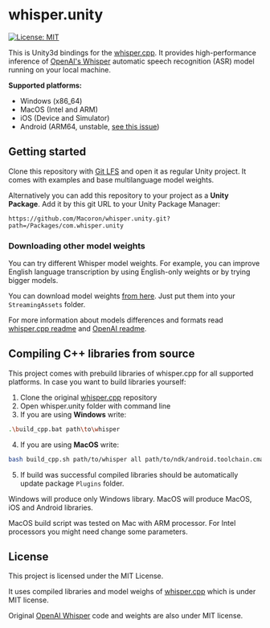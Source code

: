 

# whisper.unity
[![License: MIT](https://img.shields.io/badge/license-MIT-blue.svg)](https://opensource.org/licenses/MIT)

This is Unity3d bindings for the [whisper.cpp](https://github.com/ggerganov/whisper.cpp). It provides high-performance inference of [OpenAI's Whisper](https://github.com/openai/whisper) automatic speech recognition (ASR) model running on your local machine.

**Supported platforms:**
- Windows (x86_64)
- MacOS (Intel and ARM)
- iOS (Device and Simulator)
- Android (ARM64, unstable, [see this issue](https://github.com/Macoron/whisper.unity/issues/2))

## Getting started
Clone this repository with [Git LFS](https://git-lfs.com/) and open it as regular Unity project. It comes with examples and base multilanguage model weights.

Alternatively you can add this repository to your project as a **Unity Package**. Add it by this git URL to your Unity Package Manager:
```
https://github.com/Macoron/whisper.unity.git?path=/Packages/com.whisper.unity
```
### Downloading other model weights
You can try different Whisper model weights. For example, you can improve English language transcription by using English-only weights or by trying bigger models.

You can download model weights [from here](https://huggingface.co/datasets/ggerganov/whisper.cpp). Just put them into your `StreamingAssets` folder. 

For more information about models differences and formats read [whisper.cpp readme](https://github.com/ggerganov/whisper.cpp#ggml-format) and [OpenAI readme](https://github.com/openai/whisper#available-models-and-languages).

## Compiling C++ libraries from source
This project comes with prebuild libraries of whisper.cpp for all supported platforms. In case you want to build libraries yourself:
1. Clone the original [whisper.cpp](https://github.com/ggerganov/whisper.cpp) repository
2. Open whisper.unity folder with command line
3. If you are using **Windows** write:
```bash
.\build_cpp.bat path\to\whisper
```
4. If you are using **MacOS** write:
```bash
bash build_cpp.sh path/to/whisper all path/to/ndk/android.toolchain.cmake
```
5. If build was successful compiled libraries should be automatically update package `Plugins` folder. 
 
Windows will produce only Windows library. MacOS will produce MacOS, iOS and Android libraries.

MacOS build script was tested on Mac with ARM processor. For Intel processors you might need change some parameters.

## License
This project is licensed under the MIT License. 

It uses compiled libraries and model weighs of [whisper.cpp](https://github.com/ggerganov/whisper.cpp) which is under MIT license.  

Original [OpenAI Whisper](https://github.com/openai/whisper) code and weights are also under MIT license.
